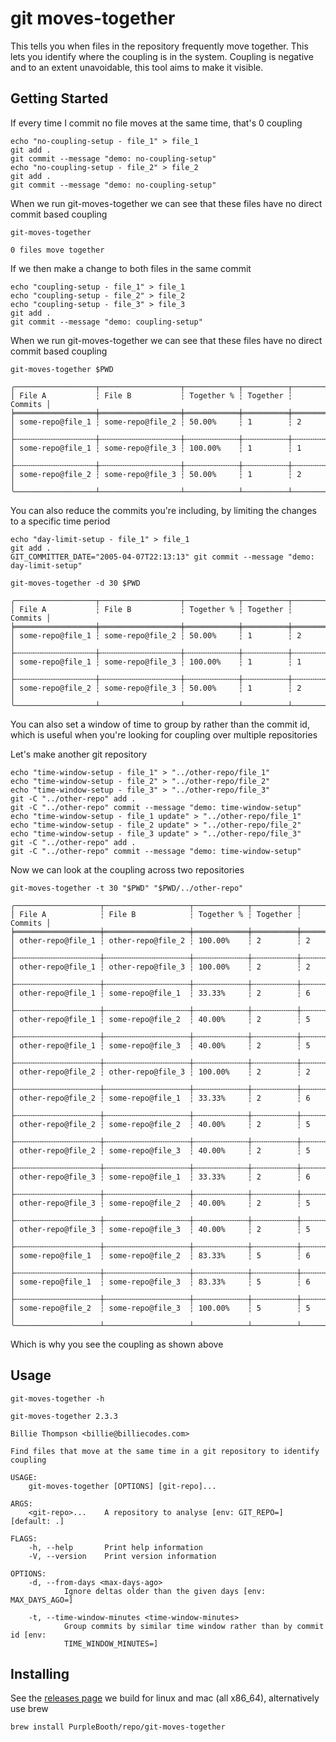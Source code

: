 # git moves-together

This tells you when files in the repository frequently move together.
This lets you identify where the coupling is in the system. Coupling is
negative and to an extent unavoidable, this tool aims to make it
visible.

## Getting Started

If every time I commit no file moves at the same time, that's 0 coupling

``` shell,script(name="no-coupling-setup",expected_exit_code=0)
echo "no-coupling-setup - file_1" > file_1
git add .
git commit --message "demo: no-coupling-setup"
echo "no-coupling-setup - file_2" > file_2
git add .
git commit --message "demo: no-coupling-setup"
```

When we run git-moves-together we can see that these files have no
direct commit based coupling

``` shell,script(name="no-coupling",expected_exit_code=0)
git-moves-together
```

``` text,verify(script_name="no-coupling",stream=stdout)
0 files move together
```

If we then make a change to both files in the same commit

``` shell,script(name="coupling-setup",expected_exit_code=0)
echo "coupling-setup - file_1" > file_1
echo "coupling-setup - file_2" > file_2
echo "coupling-setup - file_3" > file_3
git add .
git commit --message "demo: coupling-setup"
```

When we run git-moves-together we can see that these files have no
direct commit based coupling

``` shell,script(name="coupling",expected_exit_code=0)
git-moves-together $PWD
```

``` text,verify(script_name="coupling",stream=stdout)
╭──────────────────┬──────────────────┬────────────┬──────────┬─────────╮
│ File A           ┆ File B           ┆ Together % ┆ Together ┆ Commits │
╞══════════════════╪══════════════════╪════════════╪══════════╪═════════╡
│ some-repo@file_1 ┆ some-repo@file_2 ┆ 50.00%     ┆ 1        ┆ 2       │
├╌╌╌╌╌╌╌╌╌╌╌╌╌╌╌╌╌╌┼╌╌╌╌╌╌╌╌╌╌╌╌╌╌╌╌╌╌┼╌╌╌╌╌╌╌╌╌╌╌╌┼╌╌╌╌╌╌╌╌╌╌┼╌╌╌╌╌╌╌╌╌┤
│ some-repo@file_1 ┆ some-repo@file_3 ┆ 100.00%    ┆ 1        ┆ 1       │
├╌╌╌╌╌╌╌╌╌╌╌╌╌╌╌╌╌╌┼╌╌╌╌╌╌╌╌╌╌╌╌╌╌╌╌╌╌┼╌╌╌╌╌╌╌╌╌╌╌╌┼╌╌╌╌╌╌╌╌╌╌┼╌╌╌╌╌╌╌╌╌┤
│ some-repo@file_2 ┆ some-repo@file_3 ┆ 50.00%     ┆ 1        ┆ 2       │
╰──────────────────┴──────────────────┴────────────┴──────────┴─────────╯
```

You can also reduce the commits you're including, by limiting the
changes to a specific time period

``` shell,script(name="day-limit-setup",expected_exit_code=0)
echo "day-limit-setup - file_1" > file_1
git add .
GIT_COMMITTER_DATE="2005-04-07T22:13:13" git commit --message "demo: day-limit-setup"
```

``` shell,script(name="day-limit",expected_exit_code=0)
git-moves-together -d 30 $PWD
```

``` text,verify(script_name="day-limit",stream=stdout)
╭──────────────────┬──────────────────┬────────────┬──────────┬─────────╮
│ File A           ┆ File B           ┆ Together % ┆ Together ┆ Commits │
╞══════════════════╪══════════════════╪════════════╪══════════╪═════════╡
│ some-repo@file_1 ┆ some-repo@file_2 ┆ 50.00%     ┆ 1        ┆ 2       │
├╌╌╌╌╌╌╌╌╌╌╌╌╌╌╌╌╌╌┼╌╌╌╌╌╌╌╌╌╌╌╌╌╌╌╌╌╌┼╌╌╌╌╌╌╌╌╌╌╌╌┼╌╌╌╌╌╌╌╌╌╌┼╌╌╌╌╌╌╌╌╌┤
│ some-repo@file_1 ┆ some-repo@file_3 ┆ 100.00%    ┆ 1        ┆ 1       │
├╌╌╌╌╌╌╌╌╌╌╌╌╌╌╌╌╌╌┼╌╌╌╌╌╌╌╌╌╌╌╌╌╌╌╌╌╌┼╌╌╌╌╌╌╌╌╌╌╌╌┼╌╌╌╌╌╌╌╌╌╌┼╌╌╌╌╌╌╌╌╌┤
│ some-repo@file_2 ┆ some-repo@file_3 ┆ 50.00%     ┆ 1        ┆ 2       │
╰──────────────────┴──────────────────┴────────────┴──────────┴─────────╯
```

You can also set a window of time to group by rather than the commit id,
which is useful when you're looking for coupling over multiple
repositories

Let's make another git repository

``` shell,script(name="time-windo-setup",expected_exit_code=0)
echo "time-window-setup - file_1" > "../other-repo/file_1"
echo "time-window-setup - file_2" > "../other-repo/file_2"
echo "time-window-setup - file_3" > "../other-repo/file_3"
git -C "../other-repo" add .
git -C "../other-repo" commit --message "demo: time-window-setup"
echo "time-window-setup - file_1 update" > "../other-repo/file_1"
echo "time-window-setup - file_2 update" > "../other-repo/file_2"
echo "time-window-setup - file_3 update" > "../other-repo/file_3"
git -C "../other-repo" add .
git -C "../other-repo" commit --message "demo: time-window-setup"
```

Now we can look at the coupling across two repositories

``` shell,script(name="time-window",expected_exit_code=0)
git-moves-together -t 30 "$PWD" "$PWD/../other-repo"
```

``` text,verify(script_name="time-window",stream=stdout)
╭───────────────────┬───────────────────┬────────────┬──────────┬─────────╮
│ File A            ┆ File B            ┆ Together % ┆ Together ┆ Commits │
╞═══════════════════╪═══════════════════╪════════════╪══════════╪═════════╡
│ other-repo@file_1 ┆ other-repo@file_2 ┆ 100.00%    ┆ 2        ┆ 2       │
├╌╌╌╌╌╌╌╌╌╌╌╌╌╌╌╌╌╌╌┼╌╌╌╌╌╌╌╌╌╌╌╌╌╌╌╌╌╌╌┼╌╌╌╌╌╌╌╌╌╌╌╌┼╌╌╌╌╌╌╌╌╌╌┼╌╌╌╌╌╌╌╌╌┤
│ other-repo@file_1 ┆ other-repo@file_3 ┆ 100.00%    ┆ 2        ┆ 2       │
├╌╌╌╌╌╌╌╌╌╌╌╌╌╌╌╌╌╌╌┼╌╌╌╌╌╌╌╌╌╌╌╌╌╌╌╌╌╌╌┼╌╌╌╌╌╌╌╌╌╌╌╌┼╌╌╌╌╌╌╌╌╌╌┼╌╌╌╌╌╌╌╌╌┤
│ other-repo@file_1 ┆ some-repo@file_1  ┆ 33.33%     ┆ 2        ┆ 6       │
├╌╌╌╌╌╌╌╌╌╌╌╌╌╌╌╌╌╌╌┼╌╌╌╌╌╌╌╌╌╌╌╌╌╌╌╌╌╌╌┼╌╌╌╌╌╌╌╌╌╌╌╌┼╌╌╌╌╌╌╌╌╌╌┼╌╌╌╌╌╌╌╌╌┤
│ other-repo@file_1 ┆ some-repo@file_2  ┆ 40.00%     ┆ 2        ┆ 5       │
├╌╌╌╌╌╌╌╌╌╌╌╌╌╌╌╌╌╌╌┼╌╌╌╌╌╌╌╌╌╌╌╌╌╌╌╌╌╌╌┼╌╌╌╌╌╌╌╌╌╌╌╌┼╌╌╌╌╌╌╌╌╌╌┼╌╌╌╌╌╌╌╌╌┤
│ other-repo@file_1 ┆ some-repo@file_3  ┆ 40.00%     ┆ 2        ┆ 5       │
├╌╌╌╌╌╌╌╌╌╌╌╌╌╌╌╌╌╌╌┼╌╌╌╌╌╌╌╌╌╌╌╌╌╌╌╌╌╌╌┼╌╌╌╌╌╌╌╌╌╌╌╌┼╌╌╌╌╌╌╌╌╌╌┼╌╌╌╌╌╌╌╌╌┤
│ other-repo@file_2 ┆ other-repo@file_3 ┆ 100.00%    ┆ 2        ┆ 2       │
├╌╌╌╌╌╌╌╌╌╌╌╌╌╌╌╌╌╌╌┼╌╌╌╌╌╌╌╌╌╌╌╌╌╌╌╌╌╌╌┼╌╌╌╌╌╌╌╌╌╌╌╌┼╌╌╌╌╌╌╌╌╌╌┼╌╌╌╌╌╌╌╌╌┤
│ other-repo@file_2 ┆ some-repo@file_1  ┆ 33.33%     ┆ 2        ┆ 6       │
├╌╌╌╌╌╌╌╌╌╌╌╌╌╌╌╌╌╌╌┼╌╌╌╌╌╌╌╌╌╌╌╌╌╌╌╌╌╌╌┼╌╌╌╌╌╌╌╌╌╌╌╌┼╌╌╌╌╌╌╌╌╌╌┼╌╌╌╌╌╌╌╌╌┤
│ other-repo@file_2 ┆ some-repo@file_2  ┆ 40.00%     ┆ 2        ┆ 5       │
├╌╌╌╌╌╌╌╌╌╌╌╌╌╌╌╌╌╌╌┼╌╌╌╌╌╌╌╌╌╌╌╌╌╌╌╌╌╌╌┼╌╌╌╌╌╌╌╌╌╌╌╌┼╌╌╌╌╌╌╌╌╌╌┼╌╌╌╌╌╌╌╌╌┤
│ other-repo@file_2 ┆ some-repo@file_3  ┆ 40.00%     ┆ 2        ┆ 5       │
├╌╌╌╌╌╌╌╌╌╌╌╌╌╌╌╌╌╌╌┼╌╌╌╌╌╌╌╌╌╌╌╌╌╌╌╌╌╌╌┼╌╌╌╌╌╌╌╌╌╌╌╌┼╌╌╌╌╌╌╌╌╌╌┼╌╌╌╌╌╌╌╌╌┤
│ other-repo@file_3 ┆ some-repo@file_1  ┆ 33.33%     ┆ 2        ┆ 6       │
├╌╌╌╌╌╌╌╌╌╌╌╌╌╌╌╌╌╌╌┼╌╌╌╌╌╌╌╌╌╌╌╌╌╌╌╌╌╌╌┼╌╌╌╌╌╌╌╌╌╌╌╌┼╌╌╌╌╌╌╌╌╌╌┼╌╌╌╌╌╌╌╌╌┤
│ other-repo@file_3 ┆ some-repo@file_2  ┆ 40.00%     ┆ 2        ┆ 5       │
├╌╌╌╌╌╌╌╌╌╌╌╌╌╌╌╌╌╌╌┼╌╌╌╌╌╌╌╌╌╌╌╌╌╌╌╌╌╌╌┼╌╌╌╌╌╌╌╌╌╌╌╌┼╌╌╌╌╌╌╌╌╌╌┼╌╌╌╌╌╌╌╌╌┤
│ other-repo@file_3 ┆ some-repo@file_3  ┆ 40.00%     ┆ 2        ┆ 5       │
├╌╌╌╌╌╌╌╌╌╌╌╌╌╌╌╌╌╌╌┼╌╌╌╌╌╌╌╌╌╌╌╌╌╌╌╌╌╌╌┼╌╌╌╌╌╌╌╌╌╌╌╌┼╌╌╌╌╌╌╌╌╌╌┼╌╌╌╌╌╌╌╌╌┤
│ some-repo@file_1  ┆ some-repo@file_2  ┆ 83.33%     ┆ 5        ┆ 6       │
├╌╌╌╌╌╌╌╌╌╌╌╌╌╌╌╌╌╌╌┼╌╌╌╌╌╌╌╌╌╌╌╌╌╌╌╌╌╌╌┼╌╌╌╌╌╌╌╌╌╌╌╌┼╌╌╌╌╌╌╌╌╌╌┼╌╌╌╌╌╌╌╌╌┤
│ some-repo@file_1  ┆ some-repo@file_3  ┆ 83.33%     ┆ 5        ┆ 6       │
├╌╌╌╌╌╌╌╌╌╌╌╌╌╌╌╌╌╌╌┼╌╌╌╌╌╌╌╌╌╌╌╌╌╌╌╌╌╌╌┼╌╌╌╌╌╌╌╌╌╌╌╌┼╌╌╌╌╌╌╌╌╌╌┼╌╌╌╌╌╌╌╌╌┤
│ some-repo@file_2  ┆ some-repo@file_3  ┆ 100.00%    ┆ 5        ┆ 5       │
╰───────────────────┴───────────────────┴────────────┴──────────┴─────────╯
```

Which is why you see the coupling as shown above

## Usage

``` shell,script(name="help",expected_exit_code=0)
git-moves-together -h
```

``` text,verify(script_name="help",stream=stdout)
git-moves-together 2.3.3

Billie Thompson <billie@billiecodes.com>

Find files that move at the same time in a git repository to identify coupling

USAGE:
    git-moves-together [OPTIONS] [git-repo]...

ARGS:
    <git-repo>...    A repository to analyse [env: GIT_REPO=] [default: .]

FLAGS:
    -h, --help       Print help information
    -V, --version    Print version information

OPTIONS:
    -d, --from-days <max-days-ago>
            Ignore deltas older than the given days [env: MAX_DAYS_AGO=]

    -t, --time-window-minutes <time-window-minutes>
            Group commits by similar time window rather than by commit id [env:
            TIME_WINDOW_MINUTES=]
```

## Installing

See the [releases
page](https://github.com/PurpleBooth/ellipsis/releases/latest) we build
for linux and mac (all x86_64), alternatively use brew

``` shell,skip()
brew install PurpleBooth/repo/git-moves-together
```
